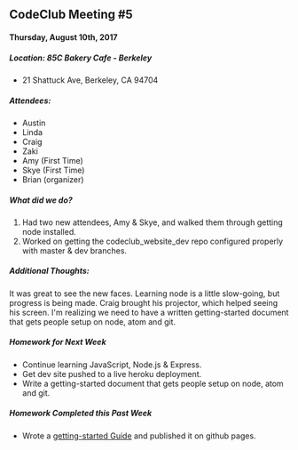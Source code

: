 ## CodeClub Meeting #5
#### Thursday, August 10th, 2017
##### Location: 85C Bakery Cafe - Berkeley
- 21 Shattuck Ave, Berkeley, CA 94704

##### Attendees:
- Austin
- Linda
- Craig
- Zaki
- Amy (First Time)
- Skye (First Time)
- Brian (organizer)

##### What did we do?
1. Had two new attendees, Amy & Skye, and walked them through getting node installed.
2. Worked on getting the codeclub_website_dev repo configured properly with master & dev branches.

##### Additional Thoughts:
It was great to see the new faces. Learning node is a little slow-going, but progress is being made.
Craig brought his projector, which helped seeing his screen. I'm realizing we need to have
a written getting-started document that gets people setup on node, atom and git.

##### Homework for Next Week
- Continue learning JavaScript, Node.js & Express.
- Get dev site pushed to a live heroku deployment.
- Write a getting-started document that gets people setup on node, atom and git.

##### Homework Completed this Past Week
- Wrote a [getting-started Guide](https://codeclubsocial.github.io/) and published it on github pages.
